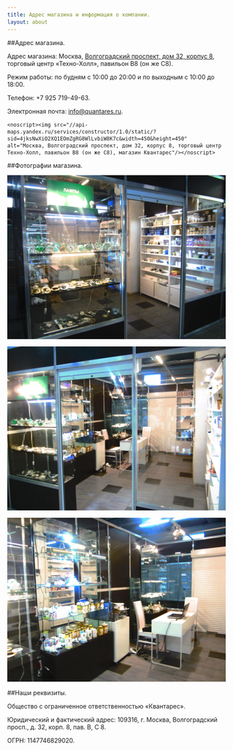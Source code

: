 ```yaml
---
title: Адрес магазина и информация о компании.
layout: about
---
```

##Адрес магазина.

Адрес магазина: Москва, [Волгоградский проспект, дом 32, корпус 8](http://maps.yandex.ru/-/CVvy4W~m), торговый центр «Техно-Холл», павильон B8 (он же C8).

Режим работы: по будням с 10:00 до 20:00 и по выходным с 10:00 до 18:00.

Телефон: +7 925 719-49-63.

Электронная почта: [info@quantares.ru](mailto:info@quantares.ru).

<div id="map">
	<script height="450" type="text/javascript" charset="utf-8" src="//api-maps.yandex.ru/services/constructor/1.0/js/?sid=4jksNwXiO2XQ1EOmZgRG8WlLvbiW8K7c&height=450"></script>

	<noscript><img src="//api-maps.yandex.ru/services/constructor/1.0/static/?sid=4jksNwXiO2XQ1EOmZgRG8WlLvbiW8K7c&width=450&height=450" alt="Москва, Волгоградский проспект, дом 32, корпус 8, торговый центр Техно-Холл, павильон B8 (он же C8), магазин Квантарес"/></noscript>
</div>

##Фотографии магазина.

![Фотография входа в магазин Quantares - Квантарес](/images/about/enter.jpg "Вход в магазин Quanatres")

![Фотография входа в магазин Quantares - Квантарес](/images/about/enter2.jpg "Вход в магазин Quantares")

![Фотография внутри магазина](/images/about/inside.jpg "Внутри магазина Quanatres")

##Наши реквизиты.

Общество с ограниченное ответственностью «Квантарес».

Юридический и фактический адрес: 109316, г. Москва, Волгоградский просп., д. 32, корп. 8, пав. В, С 8.

ОГРН: 1147746829020.

